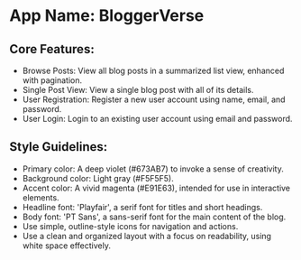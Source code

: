 # **App Name**: BloggerVerse

## Core Features:

- Browse Posts: View all blog posts in a summarized list view, enhanced with pagination.
- Single Post View: View a single blog post with all of its details.
- User Registration: Register a new user account using name, email, and password.
- User Login: Login to an existing user account using email and password.

## Style Guidelines:

- Primary color: A deep violet (#673AB7) to invoke a sense of creativity.
- Background color: Light gray (#F5F5F5).
- Accent color: A vivid magenta (#E91E63), intended for use in interactive elements.
- Headline font: 'Playfair', a serif font for titles and short headings.
- Body font: 'PT Sans', a sans-serif font for the main content of the blog.
- Use simple, outline-style icons for navigation and actions.
- Use a clean and organized layout with a focus on readability, using white space effectively.
